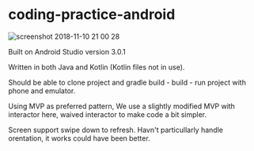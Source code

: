 # coding-practice-android

![screenshot 2018-11-10 21 00 28](https://user-images.githubusercontent.com/39364136/48301674-4056db80-e53d-11e8-9a6c-f1fd6e4ab36a.png)

Built on Android Studio version 3.0.1

Written in both Java and Kotlin (Kotlin files not in use).

Should be able to clone project and gradle build - build - run project with phone and emulator.

Using MVP as preferred pattern, 
We use a slightly modified MVP with interactor here, waived interactor to make code a bit simpler.

Screen support swipe down to refresh.
Havn't particullarly handle orentation, it works could have been better.
